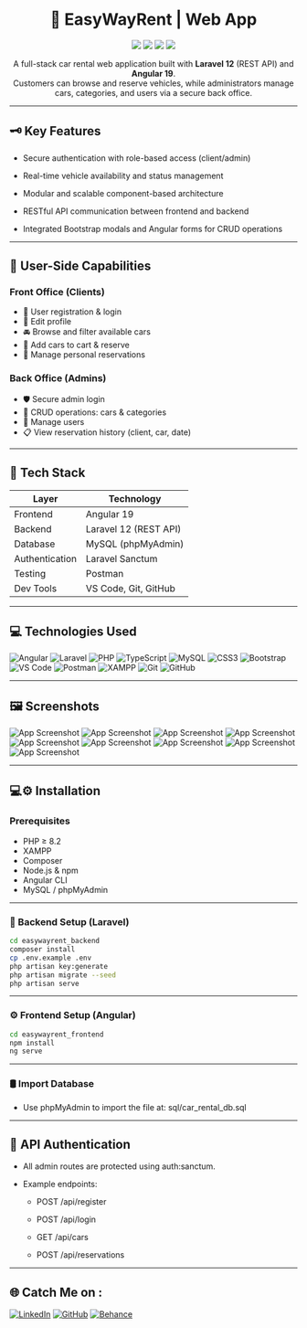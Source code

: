 <h1 align="center">
🚗 EasyWayRent | Web App
</h1>

<p align="center">
  <img src="https://img.shields.io/badge/Laravel-v12-red?style=flat-square&logo=laravel"/>
  <img src="https://img.shields.io/badge/Angular-v19-DD0031?style=flat-square&logo=angular"/>
  <img src="https://img.shields.io/badge/PHP-v8.2-777BB4?style=flat-square&logo=php"/>
  <img src="https://img.shields.io/badge/license-MIT-blue.svg?style=flat-square"/>
</p>

<p align="center">
  A full-stack car rental web application built with <strong>Laravel 12</strong> (REST API) and <strong>Angular 19</strong>.<br>
  Customers can browse and reserve vehicles, while administrators manage cars, categories, and users via a secure back office.
</p>


---

## 🗝️ Key Features

-  Secure authentication with role-based access (client/admin)

-  Real-time vehicle availability and status management

-  Modular and scalable component-based architecture

-  RESTful API communication between frontend and backend

-  Integrated Bootstrap modals and Angular forms for CRUD operations

---

## 👤 User-Side Capabilities

### Front Office (Clients)
- 🔐 User registration & login
- 🪪 Edit profile
- 🚘 Browse and filter available cars
- 🛒 Add cars to cart & reserve
- 📆 Manage personal reservations

### Back Office (Admins)
- 🛡️ Secure admin login
- 📁 CRUD operations: cars & categories
- 👤 Manage users
- 📋 View reservation history (client, car, date)

---

## 🧰 Tech Stack

| Layer         | Technology              |
|---------------|--------------------------|
| Frontend      | Angular 19               |
| Backend       | Laravel 12 (REST API)    |
| Database      | MySQL (phpMyAdmin)       |
| Authentication| Laravel Sanctum          |
| Testing       | Postman  |
| Dev Tools     | VS Code, Git, GitHub     |

---

## 💻 Technologies Used

![Angular](https://img.shields.io/badge/Angular-DD0031?style=for-the-badge&logo=angular&logoColor=white)
![Laravel](https://img.shields.io/badge/Laravel-F55247?style=for-the-badge&logo=laravel&logoColor=white)
![PHP](https://img.shields.io/badge/PHP-8892BF?style=for-the-badge&logo=php&logoColor=white)
![TypeScript](https://img.shields.io/badge/TypeScript-3178C6?style=for-the-badge&logo=typescript&logoColor=white)
![MySQL](https://img.shields.io/badge/MySQL-00758F?style=for-the-badge&logo=mysql&logoColor=white)
![CSS3](https://img.shields.io/badge/CSS3-264de4?style=for-the-badge&logo=css3&logoColor=white)
![Bootstrap](https://img.shields.io/badge/Bootstrap-7952B3?style=for-the-badge&logo=bootstrap&logoColor=white)
![VS Code](https://img.shields.io/badge/VSCode-007ACC?style=for-the-badge&logo=visual-studio-code&logoColor=white)
![Postman](https://img.shields.io/badge/Postman-FF6C37?style=for-the-badge&logo=postman&logoColor=white)
![XAMPP](https://img.shields.io/badge/XAMPP-FB7A24?style=for-the-badge&logo=xampp&logoColor=white)
![Git](https://img.shields.io/badge/Git-F05032?style=for-the-badge&logo=git&logoColor=white)
![GitHub](https://img.shields.io/badge/GitHub-181717?style=for-the-badge&logo=github)

---

## 🖼️ Screenshots

![App Screenshot](https://github.com/BenAbdallahAmir/EasyWayRent-Car-Rental-Web-App/blob/ae298eb2f2d809f98dcdf3185f9ee698c30635d2/preview/home.png)
![App Screenshot](https://github.com/BenAbdallahAmir/EasyWayRent-Car-Rental-Web-App/blob/ae298eb2f2d809f98dcdf3185f9ee698c30635d2/preview/about.png)
![App Screenshot](https://github.com/BenAbdallahAmir/EasyWayRent-Car-Rental-Web-App/blob/531f080b4130477530dd26396fdb0c1703bda724/preview/services.png)
![App Screenshot](https://github.com/BenAbdallahAmir/EasyWayRent-Car-Rental-Web-App/blob/531f080b4130477530dd26396fdb0c1703bda724/preview/contact.png)
![App Screenshot](https://github.com/BenAbdallahAmir/EasyWayRent-Car-Rental-Web-App/blob/531f080b4130477530dd26396fdb0c1703bda724/preview/admin-cars.png)
![App Screenshot](https://github.com/BenAbdallahAmir/EasyWayRent-Car-Rental-Web-App/blob/531f080b4130477530dd26396fdb0c1703bda724/preview/car-info.png)
![App Screenshot](https://github.com/BenAbdallahAmir/EasyWayRent-Car-Rental-Web-App/blob/531f080b4130477530dd26396fdb0c1703bda724/preview/admin-categories.png)
![App Screenshot](https://github.com/BenAbdallahAmir/EasyWayRent-Car-Rental-Web-App/blob/531f080b4130477530dd26396fdb0c1703bda724/preview/admin-reservations.png)
![App Screenshot](https://github.com/BenAbdallahAmir/EasyWayRent-Car-Rental-Web-App/blob/531f080b4130477530dd26396fdb0c1703bda724/preview/admin-users.png)




---

## 💻⚙️ Installation

### Prerequisites

- PHP ≥ 8.2  
- XAMPP
- Composer  
- Node.js & npm  
- Angular CLI  
- MySQL / phpMyAdmin

---

### 🔧 Backend Setup (Laravel)

```bash
cd easywayrent_backend
composer install
cp .env.example .env
php artisan key:generate
php artisan migrate --seed
php artisan serve
```
---

### ⚙️ Frontend Setup (Angular)

```bash
cd easywayrent_frontend
npm install
ng serve
```
---

### 🛢️ Import Database

- Use phpMyAdmin to import the file at: sql/car_rental_db.sql  

---

## 🔐 API Authentication

- All admin routes are protected using auth:sanctum.

- Example endpoints:
  - POST /api/register

  - POST /api/login

  - GET /api/cars

  - POST /api/reservations

---

## 🌐 Catch Me on :

[![LinkedIn](https://img.shields.io/badge/LinkedIn-Connect-blue?style=for-the-badge&logo=linkedin)](https://www.linkedin.com/in/benabdallahamir)
[![GitHub](https://img.shields.io/badge/GitHub-Profil-black?style=for-the-badge&logo=github)](https://github.com/BenAbdallahAmir)
[![Behance](https://img.shields.io/badge/Behance-Portfolio-1769ff?style=for-the-badge&logo=behance)](https://www.behance.net/aba_artworks)
